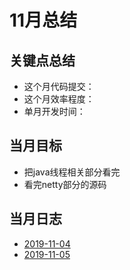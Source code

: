 # 11月总结

## 关键点总结

* 这个月代码提交：
* 这个月效率程度：
* 单月开发时间：

## 当月目标

* 把java线程相关部分看完
* 看完netty部分的源码
  
## 当月日志

* [2019-11-04](./2019-11-04.md)
* [2019-11-05](./2019-11-05.md)
